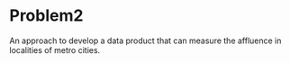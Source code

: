 # Problem2
An approach to develop a data product that can measure the affluence in localities of metro cities.
